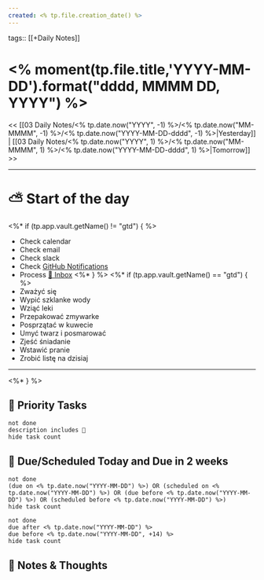 ```yaml
---
created: <% tp.file.creation_date() %>
---
```

tags:: [[+Daily Notes]]

# <% moment(tp.file.title,'YYYY-MM-DD').format("dddd, MMMM DD, YYYY") %>

<< [[03 Daily Notes/<% tp.date.now("YYYY", -1) %>/<% tp.date.now("MM-MMMM", -1) %>/<% tp.date.now("YYYY-MM-DD-dddd", -1) %>|Yesterday]] | [[03 Daily Notes/<% tp.date.now("YYYY", 1) %>/<% tp.date.now("MM-MMMM", 1) %>/<% tp.date.now("YYYY-MM-DD-dddd", 1) %>|Tomorrow]] >>

---
# ⛅ Start of the day
<%* if (tp.app.vault.getName() != "gtd") { %>
- Check calendar
- Check email
- Check slack
- Check [GitHub Notifications](https://github.com/notifications)
- Process [📩 Inbox](../../01%20Project%20Management/📩%20Inbox.md)
<%* } %>
<%* if (tp.app.vault.getName() == "gtd") { %>
- Zważyć się
- Wypić szklanke wody
- Wziąć leki
- Przepakować zmywarke
- Posprzątać w kuwecie
- Umyć twarz i posmarować
- Zjeść śniadanie
- Wstawić pranie
- Zrobić listę na dzisiaj
---
<%* } %>

## 🔼 Priority Tasks
```tasks
not done
description includes 🔼
hide task count
```

## 📅 Due/Scheduled Today and Due in 2 weeks
```tasks
not done  
(due on <% tp.date.now("YYYY-MM-DD") %>) OR (scheduled on <% tp.date.now("YYYY-MM-DD") %>) OR (due before <% tp.date.now("YYYY-MM-DD") %>) OR (scheduled before <% tp.date.now("YYYY-MM-DD") %>)
hide task count
```
```tasks
not done
due after <% tp.date.now("YYYY-MM-DD") %>
due before <% tp.date.now("YYYY-MM-DD", +14) %>
hide task count
```
## 📝 Notes & Thoughts

